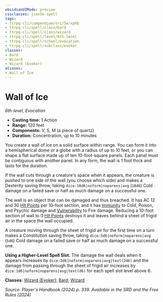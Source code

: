 ```yaml
---
obsidianUIMode: preview
cssclasses: json5e-spell
tags:
- ttrpg-cli/compendium/src/5e/xphb
- ttrpg-cli/spell/class/bard
- ttrpg-cli/spell/class/wizard
- ttrpg-cli/spell/level/6th-level
- ttrpg-cli/spell/school/evocation
- ttrpg-cli/spell/subclass/evoker
classes:
- Bard
- Wizard
- Wizard (Evoker)
aliases:
- Wall of Ice
---
```

# Wall of Ice
*6th-level, Evocation*  


- **Casting time:** 1 Action
- **Range:** 120 feet
- **Components:** V, S, M (a piece of quartz)
- **Duration:** Concentration, up to 10 minutes

You create a wall of ice on a solid surface within range. You can form it into a hemispherical dome or a globe with a radius of up to 10 feet, or you can shape a flat surface made up of ten 10-foot-square panels. Each panel must be contiguous with another panel. In any form, the wall is 1 foot thick and lasts for the duration.

If the wall cuts through a creature's space when it appears, the creature is pushed to one side of the wall (you choose which side) and makes a Dexterity saving throw, taking `dice:10d6|noform|noparens|avg` (`10d6`) Cold damage on a failed save or half as much damage on a successful one.

The wall is an object that can be damaged and thus breached. It has AC 12 and 30 [Hit Points](/3-Mechanics/CLI/variant-rules/hit-points-xphb.md) per 10-foot section, and it has [Immunity](/3-Mechanics/CLI/variant-rules/immunity-xphb.md) to Cold, Poison, and Psychic damage and [Vulnerability](/3-Mechanics/CLI/variant-rules/vulnerability-xphb.md) to Fire damage. Reducing a 10-foot section of wall to 0 [Hit Points](/3-Mechanics/CLI/variant-rules/hit-points-xphb.md) destroys it and leaves behind a sheet of frigid air in the space the wall occupied.

A creature moving through the sheet of frigid air for the first time on a turn makes a Constitution saving throw, taking `dice:5d6|noform|noparens|avg` (`5d6`) Cold damage on a failed save or half as much damage on a successful one.

**Using a Higher-Level Spell Slot.** The damage the wall deals when it appears increases by `dice:2d6|noform|noparens|avg|text(2d6)` and the damage from passing through the sheet of frigid air increases by `dice:1d6|noform|noparens|avg|text(d6)` for each spell slot level above 6.

**Classes**: [Wizard (Evoker)](/3-Mechanics/CLI/lists/list-spells-classes-evoker-xphb.md "subclass=XPHB;class=XPHB"); [Bard](/3-Mechanics/CLI/lists/list-spells-classes-bard.md); [Wizard](/3-Mechanics/CLI/lists/list-spells-classes-wizard.md)

*Source: Player's Handbook (2024) p. 339. Available in the <span title='Systems Reference Document (5.2)'>SRD</span> and the Free Rules (2024)*
